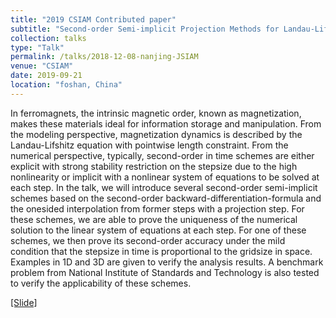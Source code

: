 ```yaml
---
title: "2019 CSIAM Contributed paper"
subtitle: "Second-order Semi-implicit Projection Methods for Landau-Lifshitz Equation"
collection: talks
type: "Talk"
permalink: /talks/2018-12-08-nanjing-JSIAM
venue: "CSIAM"
date: 2019-09-21
location: "foshan, China"
---
```


In ferromagnets, the intrinsic magnetic order, known as magnetization, makes these materials
ideal for information storage and manipulation. From the modeling perspective, magnetization
dynamics is described by the Landau-Lifshitz equation with pointwise length constraint. From
the numerical perspective, typically, second-order in time schemes are either explicit with strong
stability restriction on the stepsize due to the high nonlinearity or implicit with a nonlinear
system of equations to be solved at each step. In the talk, we will introduce several second-order
semi-implicit schemes based on the second-order backward-differentiation-formula and the onesided interpolation 
from former steps with a projection step. For these schemes, we are able to
prove the uniqueness of the numerical solution to the linear system of equations at each step. For
one of these schemes, we then prove its second-order accuracy under the mild condition that the
stepsize in time is proportional to the gridsize in space. Examples in 1D and 3D are given to
verify the analysis results. A benchmark problem from National Institute of Standards and
Technology is also tested to verify the applicability of these schemes. <br>

[[Slide]](http://1223steven.github.io/files/Xie_CSIAM2019.pdf)